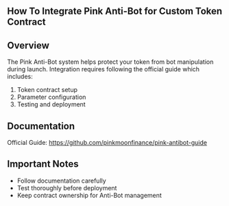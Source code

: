 ## How To Integrate Pink Anti-Bot for Custom Token Contract

## Overview

The Pink Anti-Bot system helps protect your token from bot manipulation during launch. Integration requires following the official guide which includes:

1. Token contract setup
2. Parameter configuration
3. Testing and deployment

## Documentation

Official Guide: https://github.com/pinkmoonfinance/pink-antibot-guide

## Important Notes

-   Follow documentation carefully
-   Test thoroughly before deployment
-   Keep contract ownership for Anti-Bot management
